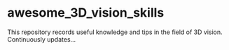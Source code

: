 # awesome_3D_vision_skills
This repository records useful knowledge and tips in the field of 3D vision. Continuously updates...
